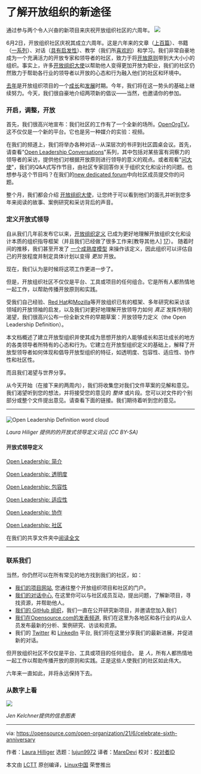 [#]: subject: (New ways to learn about open organizations)
[#]: via: (https://opensource.com/open-organization/21/6/celebrate-sixth-anniversary)
[#]: author: (Laura Hilliger https://opensource.com/users/laurahilliger)
[#]: collector: (lujun9972)
[#]: translator: (MareDevi)
[#]: reviewer: ( )
[#]: publisher: ( )
[#]: url: ( )

了解开放组织的新途径
======
通过参与两个令人兴奋的新项目来庆祝开放组织社区的六周年。
![][1]

6月2日，开放组织社区庆祝其成立六周年。这是六年来的文章（[上百篇][2]）、书籍（[一系列][3]）、对话（[具有启发性][4]）、教学（我们所[喜欢的][5]）和学习。我们非常自豪地成为一个充满活力的开放专家和领导者的社区，致力于将[开放原则][6]带到大大小小的组织。事实上，许多[开放组织大使][7]以帮助他人变得更加开放为职业，我们的社区仍然致力于帮助各行业的领导者以开放的心态和行为融入他们的社区和环境中。

[去年][8]是开放组织项目的一个[成长][9]和[发展][10]时期。今年，我们将在这一势头的基础上继续努力。今天，我们很自豪地介绍两项新的倡议——当然，也邀请你的参加。

### 开启，调整，开放

首先，我们很高兴地宣布：我们社区的工作有了一个全新的场所。[OpenOrgTV][11]。这不仅仅是一个新的平台。它也是另一种媒介的实验：视频。

在我们的频道上，我们将举办各种对话--从深层次的书评到社区圆桌会议。首先，请查看"[Open Leadership Conversations][12]"系列，其中包括对某些富有洞察力的领导者的采访，提供他们对根据开放原则进行领导的意义的观点。或者观看"[问大使][13]"，我们的Q&amp;A式写作节目，由社区专家回答你关于组织文化和设计的问题。也想参与这个节目吗？在我们的[new dedicated forum][14]中向社区成员提交你的问题。

整个月，我们都会介绍 [开放组织大使][15]，让您终于可以看到他们的面孔并听到您多年来阅读的故事、案例研究和采访背后的声音。

### 定义开放式领导

自从我们几年前发布它以来，[开放组织定义][16] 已成为更好地理解开放组织文化和设计本质的组织指导框架（并且我们已经做了很多工作来[教导其他人] [17]）。 随着时间的推移，我们甚至开发了 [一个成熟度模型][18] 来操作该定义，因此组织可以评估自己的开放程度并制定具体计划以变得 _更加_ 开放。

现在，我们认为是时候将这项工作更进一步了。

但是，开放组织社区不仅仅是平台、工具或项目的任何组合。它是所有人都热情地一起工作，以帮助传播开放原则和实践。

受我们自己经验、[Red Hat][19]和[Mozilla][20]等开放组织已有的框架、多年研究和采访该领域的开放领袖的启发，以及我们对更好地理解开放领导力如何 _真正_ 发挥作用的渴望，我们很高兴公布一份全新文件的早期草案：开放领导力定义（the Open Leadership Definition）。

本文档概述了建立开放型组织并使其成为思想开放的人能够成长和茁壮成长的地方的各类领导者所特有的心态和行为。它建立在开放型组织定义的基础上，解释了开放型领导者如何体现和倡导开放型组织的特征，如透明度、包容性、适应性、协作性和社区性。

而且我们渴望与世界分享。  

从今天开始（在接下来的两周内），我们将收集您对我们文件草案的见解和意见。我们渴望听到您的想法，并将接受您的意见的 _整体_ 或片段。您可以对文件的个别部分或整个文件提出意见。请查看下面的链接。我们期待着听到您的意见。

* * *

####

![Open Leadership Definition word cloud][21]

_Laura Hiliger 提供的的开放式领导定义词云 (CC BY-SA)_

#### 开放式领导定义

[Open Leadership: 简介][22]

[Open Leadership: 透明度][23]

[Open Leadership: 包容性][24]

[Open Leadership: 适应性][25]

[Open Leadership: 协作][26]

[Open Leadership: 社区][27]

在我们的共享文件夹中[阅读全文][28]
* * *

### 联系我们

当然，你仍然可以在所有常见的地方找到我们的社区，如：

  * [我们的项目网站][29], 您通往整个开放组织项目和社区的门户。
  * [我们的对话中心][4], 在这里你可以与社区成员互动，提出问题，了解新项目，寻找资源，并帮助他人。
  * [我们的 GitHub 组织][30]，我们一直在公开研究新项目，并邀请您加入我们
  * [我们在Opensource.com的发表频道][2], 我们在这里为各地区和各行业的从业人员发布最新的分析、案例研究、访谈和资源。
  * 我们的 [Twitter][31] 和 [LinkedIn][32] 平台, 我们将在这里分享我们的最新进展，并促进新的对话。



但开放组织社区不仅仅是平台、工具或项目的任何组合。 是 _人_，所有人都热情地一起工作以帮助传播开放的原则和实践。正是这些人使我们的社区如此伟大。

六年来一直如此，并将永远保持下去。

### 从数字上看

![][33]

_Jen Kelchner提供的信息图表_

--------------------------------------------------------------------------------

via: https://opensource.com/open-organization/21/6/celebrate-sixth-anniversary

作者：[Laura Hilliger][a]
选题：[lujun9972][b]
译者：[MareDevi](https://github.com/MareDevi)
校对：[校对者ID](https://github.com/校对者ID)

本文由 [LCTT](https://github.com/LCTT/TranslateProject) 原创编译，[Linux中国](https://linux.cn/) 荣誉推出

[a]: https://opensource.com/users/laurahilliger
[b]: https://github.com/lujun9972
[1]: https://opensource.com/sites/default/files/styles/image-full-size/public/lead-images/openorg_sixth_anniversary.png?itok=3RWyEk5S
[2]: https://opensource.com/open-organization
[3]: https://theopenorganization.org/books
[4]: https://www.theopenorganization.community/
[5]: https://www.youtube.com/watch?v=Snf6vICDbzw&list=PLLIYDJHuxOkaPEH76mIJe-HHplsiSAVej
[6]: https://theopenorganization.org/definition
[7]: https://theopenorganization.org/about
[8]: https://opensource.com/open-organization/20/6/scaling-energetic-community
[9]: https://opensource.com/open-organization/20/7/evolving-project-governance
[10]: https://opensource.com/open-organization/20/8/open-community-rebrands
[11]: http://theopenorganization.tv
[12]: https://www.youtube.com/watch?v=07YBs0ss9rU&list=PLLIYDJHuxOkYDTLbKRjcd9THTFtpnK8lh
[13]: https://www.youtube.com/watch?v=ukkZMYqRuUQ&list=PLLIYDJHuxOkY1gDbOFLDxGxwwmxeOATrI
[14]: https://www.theopenorganization.community/c/ask-community/19
[15]: http://theopenorganization.org/roster/
[16]: https://theopenorganization.org/definition/
[17]: https://youtu.be/NYngFYGgxro
[18]: https://github.com/open-organization/open-org-maturity-model
[19]: https://github.com/red-hat-people-team/red-hat-multiplier
[20]: https://mozilla.github.io/open-leadership-framework/framework/#the-open-leadership-framework
[21]: https://opensource.com/sites/default/files/images/open-org/open_leadership_word_cloud.png (Open Leadership Definition word cloud)
[22]: https://docs.google.com/document/d/1blmf94ED_p4BHGv0luU_XrU26aF7tCzV6WTmh_v-PDY/edit?usp=sharing
[23]: https://docs.google.com/document/d/14ssBBL0h2vxU0WZoMnWs6eo_8oRfJhnAr5yr-fAiLGU/edit?usp=sharing
[24]: https://docs.google.com/document/d/1lRutADes5E0mcwtc6GR_Qw06PuJLc9-wUK5W1Gcf_BA/edit?usp=sharing
[25]: https://docs.google.com/document/d/1RcwWTpkT42bgkf6EPiECt8LyAJ1XZjNGhzk0cQuBB7c/edit?usp=sharing
[26]: https://docs.google.com/document/d/1hTvnpqQkOc76-0UJbV6tAvRxOE--bdt96mqGmAKGqiI/edit?usp=sharing
[27]: https://docs.google.com/document/d/1Zl1smi-4jDZNNWd0oNY8qRH-GDi9q5VfvgyZ7YLkvm4/edit?usp=sharing
[28]: https://drive.google.com/drive/folders/1e1N_0p5lJEwAo_s6hQ3OK0KaJIfc7fgF?usp=sharing
[29]: http://theopenorganization.org/
[30]: https://github.com/open-organization
[31]: https://twitter.com/openorgproject
[32]: https://www.linkedin.com/company/the-open-organization/
[33]: https://opensource.com/sites/default/files/images/open-org/openorgproject_6_anniversary_stats.png
